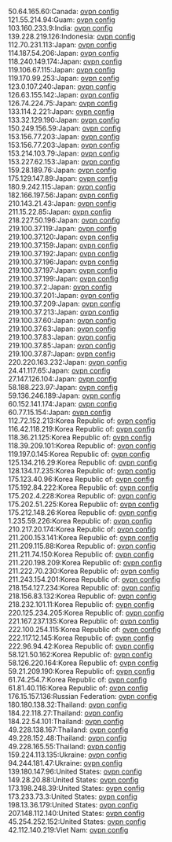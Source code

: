 50.64.165.60:Canada: [ovpn config](vpn/50_64_165_60.ovpn)  
121.55.214.94:Guam: [ovpn config](vpn/121_55_214_94.ovpn)  
103.160.233.9:India: [ovpn config](vpn/103_160_233_9.ovpn)  
139.228.219.126:Indonesia: [ovpn config](vpn/139_228_219_126.ovpn)  
112.70.231.113:Japan: [ovpn config](vpn/112_70_231_113.ovpn)  
114.187.54.206:Japan: [ovpn config](vpn/114_187_54_206.ovpn)  
118.240.149.174:Japan: [ovpn config](vpn/118_240_149_174.ovpn)  
119.106.67.115:Japan: [ovpn config](vpn/119_106_67_115.ovpn)  
119.170.99.253:Japan: [ovpn config](vpn/119_170_99_253.ovpn)  
123.0.107.240:Japan: [ovpn config](vpn/123_0_107_240.ovpn)  
126.63.155.142:Japan: [ovpn config](vpn/126_63_155_142.ovpn)  
126.74.224.75:Japan: [ovpn config](vpn/126_74_224_75.ovpn)  
133.114.2.221:Japan: [ovpn config](vpn/133_114_2_221.ovpn)  
133.32.129.190:Japan: [ovpn config](vpn/133_32_129_190.ovpn)  
150.249.156.59:Japan: [ovpn config](vpn/150_249_156_59.ovpn)  
153.156.77.203:Japan: [ovpn config](vpn/153_156_77_203.ovpn)  
153.156.77.203:Japan: [ovpn config](vpn/153_156_77_203.ovpn)  
153.214.103.79:Japan: [ovpn config](vpn/153_214_103_79.ovpn)  
153.227.62.153:Japan: [ovpn config](vpn/153_227_62_153.ovpn)  
159.28.189.76:Japan: [ovpn config](vpn/159_28_189_76.ovpn)  
175.129.147.89:Japan: [ovpn config](vpn/175_129_147_89.ovpn)  
180.9.242.115:Japan: [ovpn config](vpn/180_9_242_115.ovpn)  
182.166.197.56:Japan: [ovpn config](vpn/182_166_197_56.ovpn)  
210.143.21.43:Japan: [ovpn config](vpn/210_143_21_43.ovpn)  
211.15.22.85:Japan: [ovpn config](vpn/211_15_22_85.ovpn)  
218.227.50.196:Japan: [ovpn config](vpn/218_227_50_196.ovpn)  
219.100.37.119:Japan: [ovpn config](vpn/219_100_37_119.ovpn)  
219.100.37.120:Japan: [ovpn config](vpn/219_100_37_120.ovpn)  
219.100.37.159:Japan: [ovpn config](vpn/219_100_37_159.ovpn)  
219.100.37.192:Japan: [ovpn config](vpn/219_100_37_192.ovpn)  
219.100.37.196:Japan: [ovpn config](vpn/219_100_37_196.ovpn)  
219.100.37.197:Japan: [ovpn config](vpn/219_100_37_197.ovpn)  
219.100.37.199:Japan: [ovpn config](vpn/219_100_37_199.ovpn)  
219.100.37.2:Japan: [ovpn config](vpn/219_100_37_2.ovpn)  
219.100.37.201:Japan: [ovpn config](vpn/219_100_37_201.ovpn)  
219.100.37.209:Japan: [ovpn config](vpn/219_100_37_209.ovpn)  
219.100.37.213:Japan: [ovpn config](vpn/219_100_37_213.ovpn)  
219.100.37.60:Japan: [ovpn config](vpn/219_100_37_60.ovpn)  
219.100.37.63:Japan: [ovpn config](vpn/219_100_37_63.ovpn)  
219.100.37.83:Japan: [ovpn config](vpn/219_100_37_83.ovpn)  
219.100.37.85:Japan: [ovpn config](vpn/219_100_37_85.ovpn)  
219.100.37.87:Japan: [ovpn config](vpn/219_100_37_87.ovpn)  
220.220.163.232:Japan: [ovpn config](vpn/220_220_163_232.ovpn)  
24.41.117.65:Japan: [ovpn config](vpn/24_41_117_65.ovpn)  
27.147.126.104:Japan: [ovpn config](vpn/27_147_126_104.ovpn)  
58.188.223.97:Japan: [ovpn config](vpn/58_188_223_97.ovpn)  
59.136.246.189:Japan: [ovpn config](vpn/59_136_246_189.ovpn)  
60.152.141.174:Japan: [ovpn config](vpn/60_152_141_174.ovpn)  
60.77.15.154:Japan: [ovpn config](vpn/60_77_15_154.ovpn)  
112.72.152.213:Korea Republic of: [ovpn config](vpn/112_72_152_213.ovpn)  
116.42.118.219:Korea Republic of: [ovpn config](vpn/116_42_118_219.ovpn)  
118.36.21.125:Korea Republic of: [ovpn config](vpn/118_36_21_125.ovpn)  
118.39.209.101:Korea Republic of: [ovpn config](vpn/118_39_209_101.ovpn)  
119.197.0.145:Korea Republic of: [ovpn config](vpn/119_197_0_145.ovpn)  
125.134.216.29:Korea Republic of: [ovpn config](vpn/125_134_216_29.ovpn)  
128.134.17.235:Korea Republic of: [ovpn config](vpn/128_134_17_235.ovpn)  
175.123.40.96:Korea Republic of: [ovpn config](vpn/175_123_40_96.ovpn)  
175.192.84.222:Korea Republic of: [ovpn config](vpn/175_192_84_222.ovpn)  
175.202.4.228:Korea Republic of: [ovpn config](vpn/175_202_4_228.ovpn)  
175.202.51.225:Korea Republic of: [ovpn config](vpn/175_202_51_225.ovpn)  
175.212.148.26:Korea Republic of: [ovpn config](vpn/175_212_148_26.ovpn)  
1.235.59.226:Korea Republic of: [ovpn config](vpn/1_235_59_226.ovpn)  
210.217.20.174:Korea Republic of: [ovpn config](vpn/210_217_20_174.ovpn)  
211.200.153.141:Korea Republic of: [ovpn config](vpn/211_200_153_141.ovpn)  
211.209.115.88:Korea Republic of: [ovpn config](vpn/211_209_115_88.ovpn)  
211.211.74.150:Korea Republic of: [ovpn config](vpn/211_211_74_150.ovpn)  
211.220.198.209:Korea Republic of: [ovpn config](vpn/211_220_198_209.ovpn)  
211.222.70.230:Korea Republic of: [ovpn config](vpn/211_222_70_230.ovpn)  
211.243.154.201:Korea Republic of: [ovpn config](vpn/211_243_154_201.ovpn)  
218.154.127.234:Korea Republic of: [ovpn config](vpn/218_154_127_234.ovpn)  
218.156.83.132:Korea Republic of: [ovpn config](vpn/218_156_83_132.ovpn)  
218.232.101.11:Korea Republic of: [ovpn config](vpn/218_232_101_11.ovpn)  
220.125.234.205:Korea Republic of: [ovpn config](vpn/220_125_234_205.ovpn)  
221.167.237.135:Korea Republic of: [ovpn config](vpn/221_167_237_135.ovpn)  
222.100.254.115:Korea Republic of: [ovpn config](vpn/222_100_254_115.ovpn)  
222.117.12.145:Korea Republic of: [ovpn config](vpn/222_117_12_145.ovpn)  
222.96.94.42:Korea Republic of: [ovpn config](vpn/222_96_94_42.ovpn)  
58.121.50.162:Korea Republic of: [ovpn config](vpn/58_121_50_162.ovpn)  
58.126.220.164:Korea Republic of: [ovpn config](vpn/58_126_220_164.ovpn)  
59.21.209.190:Korea Republic of: [ovpn config](vpn/59_21_209_190.ovpn)  
61.74.254.7:Korea Republic of: [ovpn config](vpn/61_74_254_7.ovpn)  
61.81.40.116:Korea Republic of: [ovpn config](vpn/61_81_40_116.ovpn)  
176.15.157.136:Russian Federation: [ovpn config](vpn/176_15_157_136.ovpn)  
180.180.138.32:Thailand: [ovpn config](vpn/180_180_138_32.ovpn)  
184.22.118.27:Thailand: [ovpn config](vpn/184_22_118_27.ovpn)  
184.22.54.101:Thailand: [ovpn config](vpn/184_22_54_101.ovpn)  
49.228.138.167:Thailand: [ovpn config](vpn/49_228_138_167.ovpn)  
49.228.152.48:Thailand: [ovpn config](vpn/49_228_152_48.ovpn)  
49.228.165.55:Thailand: [ovpn config](vpn/49_228_165_55.ovpn)  
159.224.113.135:Ukraine: [ovpn config](vpn/159_224_113_135.ovpn)  
94.244.181.47:Ukraine: [ovpn config](vpn/94_244_181_47.ovpn)  
139.180.147.96:United States: [ovpn config](vpn/139_180_147_96.ovpn)  
149.28.20.88:United States: [ovpn config](vpn/149_28_20_88.ovpn)  
173.198.248.39:United States: [ovpn config](vpn/173_198_248_39.ovpn)  
173.233.73.3:United States: [ovpn config](vpn/173_233_73_3.ovpn)  
198.13.36.179:United States: [ovpn config](vpn/198_13_36_179.ovpn)  
207.148.112.140:United States: [ovpn config](vpn/207_148_112_140.ovpn)  
45.254.252.152:United States: [ovpn config](vpn/45_254_252_152.ovpn)  
42.112.140.219:Viet Nam: [ovpn config](vpn/42_112_140_219.ovpn)  
